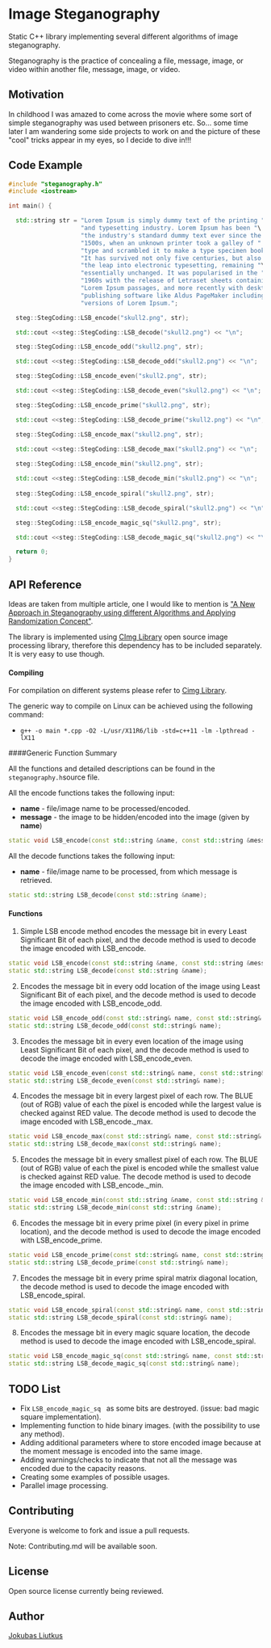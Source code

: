 # Image Steganography

Static C++ library implementing several different algorithms of image steganography.

Steganography is the practice of concealing a file, message, image, or video within another file, message, image, or video. 

## Motivation

In childhood I was amazed to come across the movie where some sort of simple steganography was used between prisoners etc. So... some time later I am wandering some side projects to work on and the picture of these "cool" tricks appear in my eyes, so I decide to dive in!!!

## Code Example

```c++
#include "steganography.h"
#include <iostream>

int main() {

  std::string str = "Lorem Ipsum is simply dummy text of the printing " \
  					"and typesetting industry. Lorem Ipsum has been "\
  					"the industry's standard dummy text ever since the "\
  					"1500s, when an unknown printer took a galley of " \
  					"type and scrambled it to make a type specimen book. "\
  					"It has survived not only five centuries, but also "\
  					"the leap into electronic typesetting, remaining "\
  					"essentially unchanged. It was popularised in the "\
  					"1960s with the release of Letraset sheets containing "\
  					"Lorem Ipsum passages, and more recently with desktop "\
  					"publishing software like Aldus PageMaker including "\
  					"versions of Lorem Ipsum.";

  steg::StegCoding::LSB_encode("skull2.png", str);

  std::cout <<steg::StegCoding::LSB_decode("skull2.png") << "\n";

  steg::StegCoding::LSB_encode_odd("skull2.png", str);

  std::cout <<steg::StegCoding::LSB_decode_odd("skull2.png") << "\n";

  steg::StegCoding::LSB_encode_even("skull2.png", str);

  std::cout <<steg::StegCoding::LSB_decode_even("skull2.png") << "\n";

  steg::StegCoding::LSB_encode_prime("skull2.png", str);

  std::cout <<steg::StegCoding::LSB_decode_prime("skull2.png") << "\n";

  steg::StegCoding::LSB_encode_max("skull2.png", str);

  std::cout <<steg::StegCoding::LSB_decode_max("skull2.png") << "\n";
  
  steg::StegCoding::LSB_encode_min("skull2.png", str);

  std::cout <<steg::StegCoding::LSB_decode_min("skull2.png") << "\n";
  
  steg::StegCoding::LSB_encode_spiral("skull2.png", str);

  std::cout <<steg::StegCoding::LSB_decode_spiral("skull2.png") << "\n";

  steg::StegCoding::LSB_encode_magic_sq("skull2.png", str);

  std::cout <<steg::StegCoding::LSB_decode_magic_sq("skull2.png") << "\n";

  return 0;
}
```



## API Reference

Ideas are taken from multiple article, one I would like to mention is ["A  New  Approach  in  Steganography  using  different Algorithms and Applying Randomization Concept"](https://www.ijarcce.com/upload/november/13-A%20New%20Approach%20in%20Steganography.pdf).

The library is implemented using [CImg Library](http://cimg.eu/) open source image processing library, therefore this dependency has to be included separately. It is very easy to use though.

#### Compiling

For compilation on different systems please refer to [Cimg Library](http://cimg.eu/reference/group__cimg__overview.html).

The generic way to compile on Linux can be achieved using the following command:

* `g++ -o main *.cpp -O2 -L/usr/X11R6/lib -std=c++11 -lm -lpthread -lX11 `

####Generic Function Summary

All the functions and detailed descriptions can be found in the `steganography.h`source file.

All the encode functions takes the following input:

* **name** - file/image name to be processed/encoded.
* **message** - the image to be hidden/encoded into the image (given by **name**)

``` c++
static void LSB_encode(const std::string &name, const std::string &message);
```

All the decode functions takes the following input:

- **name** - file/image name to be processed, from which message is retrieved.

```c++
static std::string LSB_decode(const std::string &name);
```

#### Functions

1. Simple LSB encode method encodes the message bit in every Least Significant Bit of each pixel, and the decode method is used to decode the image encoded with LSB_encode.

```c++
static void LSB_encode(const std::string &name, const std::string &message);
static std::string LSB_decode(const std::string &name);
```

2. Encodes the message bit in every odd location of the image using Least Significant Bit of each pixel, and the decode method is used to decode the image encoded with LSB_encode_odd.

```c++
static void LSB_encode_odd(const std::string& name, const std::string& message);
static std::string LSB_decode_odd(const std::string& name);
```

3. Encodes the message bit in every even location of the image using Least Significant Bit of each pixel, and the decode method is used to decode the image encoded with LSB_encode_even.

```c++
static void LSB_encode_even(const std::string& name, const std::string& message);
static std::string LSB_decode_even(const std::string& name);
```

4. Encodes the message bit in every largest pixel of each row. The BLUE (out of RGB) value of each the pixel is encoded while the largest value is checked against RED value. The decode method is used to decode the image encoded with LSB_encode._max.

```c++
static void LSB_encode_max(const std::string& name, const std::string& message);
static std::string LSB_decode_max(const std::string& name);
```

5. Encodes the message bit in every smallest pixel of each row. The BLUE (out of RGB) value of each the pixel is encoded while the smallest value is checked against RED value. The decode method is used to decode the image encoded with LSB_encode._min.

```c++
static void LSB_encode_min(const std::string &name, const std::string &message);
static std::string LSB_decode_min(const std::string &name);
```

6. Encodes the message bit in every prime pixel (in every pixel in prime location), and the decode method is used to decode the image encoded with LSB_encode_prime.

```c++
static void LSB_encode_prime(const std::string& name, const std::string& message);
static std::string LSB_decode_prime(const std::string& name);
```

7. Encodes the message bit in every prime spiral matrix diagonal location, the decode method is used to decode the image encoded with LSB_encode_spiral.

```c++
static void LSB_encode_spiral(const std::string& name, const std::string& message);
static std::string LSB_decode_spiral(const std::string& name);
```

8. Encodes the message bit in every magic square location, the decode method is used to decode the image encoded with LSB_encode_spiral.

```c++
static void LSB_encode_magic_sq(const std::string& name, const std::string& message);
static std::string LSB_decode_magic_sq(const std::string& name);
```

## TODO List

* Fix `LSB_encode_magic_sq ` as some bits are destroyed. (issue: bad magic square implementation).
* Implementing function to hide binary images. (with the possibility to use any method).
* Adding additional parameters where to store encoded image because at the moment message is encoded into the same image.
* Adding warnings/checks to indicate that not all the message was encoded due to the capacity reasons.
* Creating some examples of possible usages.
* Parallel image processing.

## Contributing

Everyone is welcome to fork and issue a pull requests.

Note: Contributing.md will be available soon.

## License

Open source license currently being reviewed.

## Author

[Jokubas Liutkus](https://github.com/jokLiu)